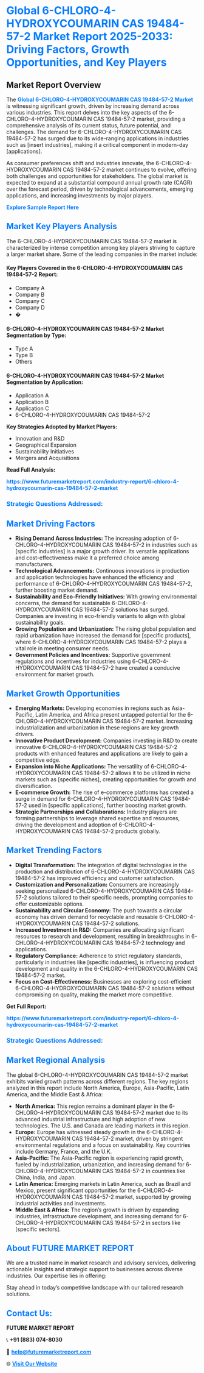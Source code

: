 <h1 style="color: #007BFF;">Global 6-CHLORO-4-HYDROXYCOUMARIN CAS 19484-57-2 Market Report 2025-2033: Driving Factors, Growth Opportunities, and Key Players</h1>

<section id="overview">
<h2>Market Report Overview</h2>
<p>The <a href="https://www.futuremarketreport.com/industry-report/6-chloro-4-hydroxycoumarin-cas-19484-57-2-market" style="color: #007BFF; text-decoration: none;"><strong>Global 6-CHLORO-4-HYDROXYCOUMARIN CAS 19484-57-2 Market</strong></a> is witnessing significant growth, driven by increasing demand across various industries. This report delves into the key aspects of the 6-CHLORO-4-HYDROXYCOUMARIN CAS 19484-57-2 market, providing a comprehensive analysis of its current status, future potential, and challenges. The demand for 6-CHLORO-4-HYDROXYCOUMARIN CAS 19484-57-2 has surged due to its wide-ranging applications in industries such as [insert industries], making it a critical component in modern-day [applications].</p>
<p>As consumer preferences shift and industries innovate, the 6-CHLORO-4-HYDROXYCOUMARIN CAS 19484-57-2 market continues to evolve, offering both challenges and opportunities for stakeholders. The global market is expected to expand at a substantial compound annual growth rate (CAGR) over the forecast period, driven by technological advancements, emerging applications, and increasing investments by major players.</p>
</section>

<section id="overview">
<p><a href="https://www.futuremarketreport.com/request-sample/reportId=111409" style="color: #007BFF; text-decoration: none;"><strong>Explore Sample Report Here</strong></a></p>
</section>

<section id="key-players">
<h2 style="color: #007BFF;">Market Key Players Analysis</h2>
<p>The 6-CHLORO-4-HYDROXYCOUMARIN CAS 19484-57-2 market is characterized by intense competition among key players striving to capture a larger market share. Some of the leading companies in the market include:</p>
<h4>Key Players Covered in the 6-CHLORO-4-HYDROXYCOUMARIN CAS 19484-57-2 Report:</h4>
<ul><li>Company A</li><li>Company B</li><li>Company C</li><li>Company D</li><li>�</li></ul>
<h4>6-CHLORO-4-HYDROXYCOUMARIN CAS 19484-57-2 Market Segmentation by Type:</h4>
<ul><li>Type A</li><li>Type B</li><li>Others</li></ul>

<h4>6-CHLORO-4-HYDROXYCOUMARIN CAS 19484-57-2 Market Segmentation by Application:</h4>
<ul><li>Application A</li><li>Application B</li><li>Application C</li><li>6-CHLORO-4-HYDROXYCOUMARIN CAS 19484-57-2</li></ul>
<p><strong>Key Strategies Adopted by Market Players:</strong></p>
<ul>
<li>Innovation and R&D</li>
<li>Geographical Expansion</li>
<li>Sustainability Initiatives</li>
<li>Mergers and Acquisitions</li>
</ul>
</section>

<section>
<p><strong>Read Full Analysis: </strong></p><a href="https://www.futuremarketreport.com/industry-report/6-chloro-4-hydroxycoumarin-cas-19484-57-2-market" style="color: #007BFF; text-decoration: none;"><strong>https://www.futuremarketreport.com/industry-report/6-chloro-4-hydroxycoumarin-cas-19484-57-2-market</strong></a>
<h3 style="color: #007BFF;">Strategic Questions Addressed:</h3>
</section>

<section id="driving-factors">
<h2 style="color: #007BFF;">Market Driving Factors</h2>
<ul>
<li><strong>Rising Demand Across Industries:</strong> The increasing adoption of 6-CHLORO-4-HYDROXYCOUMARIN CAS 19484-57-2 in industries such as [specific industries] is a major growth driver. Its versatile applications and cost-effectiveness make it a preferred choice among manufacturers.</li>
<li><strong>Technological Advancements:</strong> Continuous innovations in production and application technologies have enhanced the efficiency and performance of 6-CHLORO-4-HYDROXYCOUMARIN CAS 19484-57-2, further boosting market demand.</li>
<li><strong>Sustainability and Eco-Friendly Initiatives:</strong> With growing environmental concerns, the demand for sustainable 6-CHLORO-4-HYDROXYCOUMARIN CAS 19484-57-2 solutions has surged. Companies are investing in eco-friendly variants to align with global sustainability goals.</li>
<li><strong>Growing Population and Urbanization:</strong> The rising global population and rapid urbanization have increased the demand for [specific products], where 6-CHLORO-4-HYDROXYCOUMARIN CAS 19484-57-2 plays a vital role in meeting consumer needs.</li>
<li><strong>Government Policies and Incentives:</strong> Supportive government regulations and incentives for industries using 6-CHLORO-4-HYDROXYCOUMARIN CAS 19484-57-2 have created a conducive environment for market growth.</li>
</ul>
</section>

<section id="growth-opportunities">
<h2 style="color: #007BFF;">Market Growth Opportunities</h2>
<ul>
<li><strong>Emerging Markets:</strong> Developing economies in regions such as Asia-Pacific, Latin America, and Africa present untapped potential for the 6-CHLORO-4-HYDROXYCOUMARIN CAS 19484-57-2 market. Increasing industrialization and urbanization in these regions are key growth drivers.</li>
<li><strong>Innovative Product Development:</strong> Companies investing in R&D to create innovative 6-CHLORO-4-HYDROXYCOUMARIN CAS 19484-57-2 products with enhanced features and applications are likely to gain a competitive edge.</li>
<li><strong>Expansion into Niche Applications:</strong> The versatility of 6-CHLORO-4-HYDROXYCOUMARIN CAS 19484-57-2 allows it to be utilized in niche markets such as [specific niches], creating opportunities for growth and diversification.</li>
<li><strong>E-commerce Growth:</strong> The rise of e-commerce platforms has created a surge in demand for 6-CHLORO-4-HYDROXYCOUMARIN CAS 19484-57-2 used in [specific applications], further boosting market growth.</li>
<li><strong>Strategic Partnerships and Collaborations:</strong> Industry players are forming partnerships to leverage shared expertise and resources, driving the development and adoption of 6-CHLORO-4-HYDROXYCOUMARIN CAS 19484-57-2 products globally.</li>
</ul>
</section>

<section id="trending-factors">
<h2 style="color: #007BFF;">Market Trending Factors</h2>
<ul>
<li><strong>Digital Transformation:</strong> The integration of digital technologies in the production and distribution of 6-CHLORO-4-HYDROXYCOUMARIN CAS 19484-57-2 has improved efficiency and customer satisfaction.</li>
<li><strong>Customization and Personalization:</strong> Consumers are increasingly seeking personalized 6-CHLORO-4-HYDROXYCOUMARIN CAS 19484-57-2 solutions tailored to their specific needs, prompting companies to offer customizable options.</li>
<li><strong>Sustainability and Circular Economy:</strong> The push towards a circular economy has driven demand for recyclable and reusable 6-CHLORO-4-HYDROXYCOUMARIN CAS 19484-57-2 solutions.</li>
<li><strong>Increased Investment in R&D:</strong> Companies are allocating significant resources to research and development, resulting in breakthroughs in 6-CHLORO-4-HYDROXYCOUMARIN CAS 19484-57-2 technology and applications.</li>
<li><strong>Regulatory Compliance:</strong> Adherence to strict regulatory standards, particularly in industries like [specific industries], is influencing product development and quality in the 6-CHLORO-4-HYDROXYCOUMARIN CAS 19484-57-2 market.</li>
<li><strong>Focus on Cost-Effectiveness:</strong> Businesses are exploring cost-efficient 6-CHLORO-4-HYDROXYCOUMARIN CAS 19484-57-2 solutions without compromising on quality, making the market more competitive.</li>
</ul>
</section>

<section>
<p><strong>Get Full Report: </strong></p><a href="https://www.futuremarketreport.com/industry-report/6-chloro-4-hydroxycoumarin-cas-19484-57-2-market" style="color: #007BFF; text-decoration: none;"><strong>https://www.futuremarketreport.com/industry-report/6-chloro-4-hydroxycoumarin-cas-19484-57-2-market</strong></a>
<h3 style="color: #007BFF;">Strategic Questions Addressed:</h3>
</section>


<section id="regional-analysis">
<h2 style="color: #007BFF;">Market Regional Analysis</h2>
<p>The global 6-CHLORO-4-HYDROXYCOUMARIN CAS 19484-57-2 market exhibits varied growth patterns across different regions. The key regions analyzed in this report include North America, Europe, Asia-Pacific, Latin America, and the Middle East & Africa:</p>
<ul>
<li><strong>North America:</strong> This region remains a dominant player in the 6-CHLORO-4-HYDROXYCOUMARIN CAS 19484-57-2 market due to its advanced industrial infrastructure and high adoption of new technologies. The U.S. and Canada are leading markets in this region.</li>
<li><strong>Europe:</strong> Europe has witnessed steady growth in the 6-CHLORO-4-HYDROXYCOUMARIN CAS 19484-57-2 market, driven by stringent environmental regulations and a focus on sustainability. Key countries include Germany, France, and the U.K.</li>
<li><strong>Asia-Pacific:</strong> The Asia-Pacific region is experiencing rapid growth, fueled by industrialization, urbanization, and increasing demand for 6-CHLORO-4-HYDROXYCOUMARIN CAS 19484-57-2 in countries like China, India, and Japan.</li>
<li><strong>Latin America:</strong> Emerging markets in Latin America, such as Brazil and Mexico, present significant opportunities for the 6-CHLORO-4-HYDROXYCOUMARIN CAS 19484-57-2 market, supported by growing industrial activities and investments.</li>
<li><strong>Middle East & Africa:</strong> The region’s growth is driven by expanding industries, infrastructure development, and increasing demand for 6-CHLORO-4-HYDROXYCOUMARIN CAS 19484-57-2 in sectors like [specific sectors].</li>
</ul>
</section>

<footer>
<h2 style="color: #007BFF;">About FUTURE MARKET REPORT</h2>
<p>We are a trusted name in market research and advisory services, delivering actionable insights and strategic support to businesses across diverse industries. Our expertise lies in offering:</p>

<p>Stay ahead in today’s competitive landscape with our tailored research solutions.</p>

<h2 style="color: #007BFF;">Contact Us:</h2>
<p><strong>FUTURE MARKET REPORT</strong></p>
<p>📞 <strong>+91 (883) 074-8030</strong></p>
<p>📧 <strong><a href="mailto:help@futuremarketreport.com" style="color: #007BFF;">help@futuremarketreport.com</a></strong></p>
<p>🌐 <strong><a href="https://www.futuremarketreport.com/" style="color: #007BFF;">Visit Our Website</a></strong></p>
</footer>